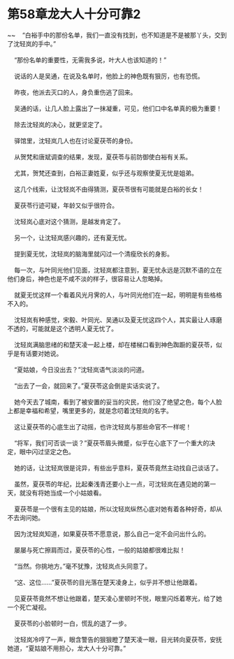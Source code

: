 # 第58章龙大人十分可靠2
~~&nbsp;&nbsp;&nbsp;&nbsp;“白裕手中的那份名单，我们一直没有找到，也不知道是不是被那丫头，交到了沈轻岚的手中。”<br><br>&nbsp;&nbsp;&nbsp;&nbsp;“那份名单的重要性，无需我多说，叶大人也该知道的！”<br><br>&nbsp;&nbsp;&nbsp;&nbsp;说话的人是吴通，在说及名单时，他脸上的神色既有狠厉，也有恐慌。<br><br>&nbsp;&nbsp;&nbsp;&nbsp;昨夜，他派去灭口的人，身负重伤逃了回来。<br><br>&nbsp;&nbsp;&nbsp;&nbsp;吴通的话，让几人脸上露出了一抹凝重，可见，他们口中名单真的极为重要！<br><br>&nbsp;&nbsp;&nbsp;&nbsp;除去沈轻岚的决心，就更坚定了。<br><br>&nbsp;&nbsp;&nbsp;&nbsp;驿馆里，沈轻岚几人也在讨论夏茯苓的身份。<br><br>&nbsp;&nbsp;&nbsp;&nbsp;从贺梵和唐斌调查的结果，发现，夏茯苓与前防御使白裕有关系。<br><br>&nbsp;&nbsp;&nbsp;&nbsp;尤其，贺梵还查到，白裕正妻姓夏，似乎还与观察使夏无忧是姐弟。<br><br>&nbsp;&nbsp;&nbsp;&nbsp;这几个线索，让沈轻岚不由得猜测，夏茯苓很有可能就是白裕的长女！<br><br>&nbsp;&nbsp;&nbsp;&nbsp;夏茯苓行迹可疑，年龄又似乎很符合。<br><br>&nbsp;&nbsp;&nbsp;&nbsp;沈轻岚心底对这个猜测，是越发肯定了。<br><br>&nbsp;&nbsp;&nbsp;&nbsp;另一个，让沈轻岚感兴趣的，还有夏无忧。<br><br>&nbsp;&nbsp;&nbsp;&nbsp;提到夏无忧，沈轻岚的脑海里就闪过一个清瘦欣长的身影。<br><br>&nbsp;&nbsp;&nbsp;&nbsp;每一次，与叶同光他们见面，沈轻岚都注意到，夏无忧永远是沉默不语的立在他们身后，神色也是不咸不淡的样子，很容易让人忽略掉。<br><br>&nbsp;&nbsp;&nbsp;&nbsp;就夏无忧这样一个看着风光月霁的人，与叶同光他们在一起，明明是有些格格不入的。<br><br>&nbsp;&nbsp;&nbsp;&nbsp;沈轻岚有种感觉，宋毅、叶同光、吴通以及夏无忧这四个人，其实最让人琢磨不透的，可能就是这个透明人夏无忧了。<br><br>&nbsp;&nbsp;&nbsp;&nbsp;沈轻岚满脑思绪的和楚天凌一起上楼，却在楼梯口看到神色踟蹰的夏茯苓，似乎是有话要对她说。<br><br>&nbsp;&nbsp;&nbsp;&nbsp;“夏姑娘，今日没出去？”沈轻岚语气淡淡的问道。<br><br>&nbsp;&nbsp;&nbsp;&nbsp;“出去了一会，就回来了。”夏茯苓这会倒是实话实说了。<br><br>&nbsp;&nbsp;&nbsp;&nbsp;她今天去了城南，看到了被安置的妥当的灾民，他们没了绝望之色，每个人脸上都是幸福和希望，嘴里更多的，就是念叨着沈轻岚的名字。<br><br>&nbsp;&nbsp;&nbsp;&nbsp;这让夏茯苓的心底生出了动摇，也许沈轻岚与那些命官不一样呢！<br><br>&nbsp;&nbsp;&nbsp;&nbsp;“将军，我们可否谈一谈？”夏茯苓眉头微蹙，似乎在心底下了一个重大的决定，眼中闪过坚定之色。<br><br>&nbsp;&nbsp;&nbsp;&nbsp;她的话，让沈轻岚很是诧异，有些出乎意料，夏茯苓竟然主动找自己谈话了。<br><br>&nbsp;&nbsp;&nbsp;&nbsp;虽然，夏茯苓的年纪，比起秦浅青还要小上一点，可沈轻岚在遇见她的第一天，就没有将她当成一个小姑娘看。<br><br>&nbsp;&nbsp;&nbsp;&nbsp;夏茯苓是一个很有主见的姑娘，所以沈轻岚纵然心底对她有着各种好奇，却从不去询问她。<br><br>&nbsp;&nbsp;&nbsp;&nbsp;因为沈轻岚知道，如果夏茯苓不愿意说，那么自己一定不会问出什么的。<br><br>&nbsp;&nbsp;&nbsp;&nbsp;屡屡与死亡擦肩而过，夏茯苓的心性，一般的姑娘都很难比拟！<br><br>&nbsp;&nbsp;&nbsp;&nbsp;“当然。你挑地方。”毫不犹豫，沈轻岚点头同意了。<br><br>&nbsp;&nbsp;&nbsp;&nbsp;“这、这位……”夏茯苓的目光落在楚天凌身上，似乎并不想让他跟着。<br><br>&nbsp;&nbsp;&nbsp;&nbsp;见夏茯苓竟然不想让他跟着，楚天凌心里顿时不悦，眼里闪烁着寒光，给了她一个死亡凝视。<br><br>&nbsp;&nbsp;&nbsp;&nbsp;夏茯苓的小脸顿时一白，慌乱的退了一步。<br><br>&nbsp;&nbsp;&nbsp;&nbsp;沈轻岚冷哼了一声，眼含警告的狠狠瞪了楚天凌一眼，目光转向夏茯苓，安抚她道，“夏姑娘不用担心，龙大人十分可靠。”<br><br>
                    

<script>_fwqdsqadxfw()</script>
<div><script>_dfwf1dw();</script></div>
<div><script>_dfwf1agdw();</script></div>
                